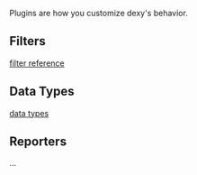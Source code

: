 Plugins are how you customize dexy's behavior.

## Filters

[filter reference](/ref/filters)

## Data Types

[data types](/ref/data-types)

## Reporters

...
